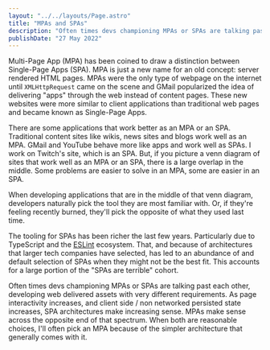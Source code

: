 ```yaml
---
layout: "../../layouts/Page.astro"
title: "MPAs and SPAs"
description: "Often times devs championing MPAs or SPAs are talking past each other, developing web delivered assets with very different requirements."
publishDate: "27 May 2022"
---
```


Multi-Page App (MPA) has been coined to draw a distinction between Single-Page Apps (SPA). MPA is just a new name for an old concept: server rendered HTML pages. MPAs were the only type of webpage on the internet until `XMLHttpRequest` came on the scene and GMail popularized the idea of delivering "apps" through the web instead of content pages. These new websites were more similar to client applications than traditional web pages and became known as Single-Page Apps.

There are some applications that work better as an MPA or an SPA. Traditional content sites like wikis, news sites and blogs work well as an MPA. GMail and YouTube behave more like apps and work well as SPAs. I work on Twitch's site, which is an SPA. But, if you picture a venn diagram of sites that work well as an MPA or an SPA, there is a large overlap in the middle. Some problems are easier to solve in an MPA, some are easier in an SPA.

When developing applications that are in the middle of that venn diagram, developers naturally pick the tool they are most familiar with. Or, if they're feeling recently burned, they'll pick the opposite of what they used last time.

The tooling for SPAs has been richer the last few years. Particularly due to TypeScript and the [ESLint](https://eslint.org/) ecosystem. That, and because of architectures that larger tech companies have selected, has led to an abundance of and default selection of SPAs when they might not be the best fit. This accounts for a large portion of the "SPAs are terrible" cohort.

Often times devs championing MPAs or SPAs are talking past each other, developing web delivered assets with very different requirements. As page interactivity increases, and client side / non networked persisted state increases, SPA architectures make increasing sense. MPAs make sense across the opposite end of that spectrum. When both are reasonable choices, I'll often pick an MPA because of the simpler architecture that generally comes with it.
